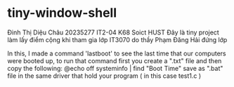# tiny-window-shell
Đinh Thị Diệu Châu 20235277 IT2-04 K68 Soict HUST
Đây là tiny project làm lấy điểm cộng khi tham gia lớp IT3070 do thầy Phạm Đăng Hải đứng lớp

In this, I made a command 'lastboot' to see the last time that our computers were booted up, to run that command first you create a ".txt" file and then copy the following:
@echo off
systeminfo | find "Boot Time"
save as ".bat" file in the same driver that hold your program ( in this case test1.c )
